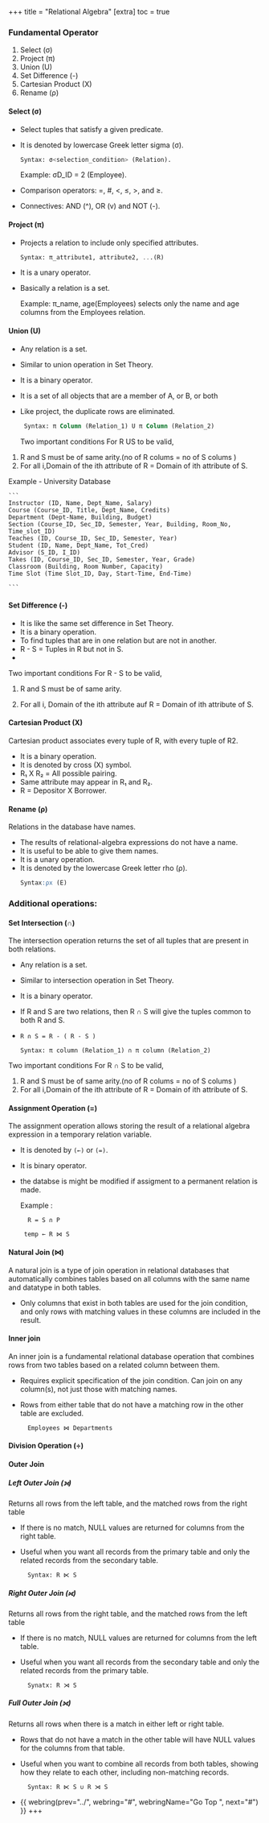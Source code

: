 +++
title = "Relational Algebra"
[extra]
  toc = true


### Fundamental Operator
1. Select (σ)
2. Project (π)
3. Union (U)
4. Set Difference (-)
5. Cartesian Product (X)
6. Rename (ρ)
#### Select (σ)
- Select tuples that satisfy a given predicate.
- It is denoted by lowercase Greek letter sigma (σ).
    ```sql
    Syntax: σ<selection_condition> (Relation).
    ```    

    Example: σD_ID = 2 (Employee).
- Comparison operators: =, #, <, ≤, >, and ≥.
- Connectives: AND (^), OR (v) and NOT (-).
#### Project (π) 
- Projects a relation to include only specified attributes.
    ```sql
    Syntax: π_attribute1, attribute2, ...(R)
    ```
- It is a unary operator.
- Basically a relation is a set.
   
   Example: π_name, age(Employees) selects only the name and age columns from the Employees relation.
#### Union (U)
-  Any relation is a set.
- Similar to union operation in Set Theory.
- It is a binary operator.
- It is a set of all objects that are a member of A, or B, or both
- Like project, the duplicate rows are eliminated.
   
   ```sql
    Syntax: π Column (Relation_1) U π Column (Relation_2)
    ```
  Two important conditions For R US to be valid,

 1. R and S must be of same arity.(no of R colums = no of S colums )
 2. For all i,Domain of the ith attribute of R = Domain of ith attribute of S.

   Example - University Database

    ```
    Instructor (ID, Name, Dept_Name, Salary)
    Course (Course_ID, Title, Dept_Name, Credits)
    Department (Dept-Name, Building, Budget)
    Section (Course_ID, Sec_ID, Semester, Year, Building, Room_No, Time_slot_ID)
    Teaches (ID, Course_ID, Sec_ID, Semester, Year)
    Student (ID, Name, Dept_Name, Tot_Cred)
    Advisor (S_ID, I_ID)
    Takes (ID, Course_ID, Sec_ID, Semester, Year, Grade)
    Classroom (Building, Room Number, Capacity)
    Time Slot (Time Slot_ID, Day, Start-Time, End-Time)
 
    ```
#### Set Difference (-) 
- It is like the same set difference in Set Theory.
- It is a binary operation.
- To find tuples that are in one relation but are not in another.
- R - S = Tuples in R but not in S.
-
Two important conditions For R - S to be valid,

1. R and S must be of same arity.

2. For all i,
Domain of the ith attribute auf R = Domain of ith attribute of S.


#### Cartesian Product (X)
Cartesian product associates every tuple of R, with every tuple
of R2.
- It is a binary operation.
- It is denoted by cross (X) symbol.
- R₁ X R₂ = All possible pairing.
- Same attribute may appear in R₁ and R₂.
- R = Depositor X Borrower.

#### Rename (ρ)
Relations in the database have names.
- The results of relational-algebra expressions do not have a name.
- It is useful to be able to give them names.
- It is a unary operation.
- It is denoted by the lowercase Greek letter rho (ρ).
    ```sql
    Syntax:ρx (E)
    ```
### Additional operations:
#### Set Intersection (∩)
The intersection operation returns the set of all tuples that are present in both relations.
- Any relation is a set.
- Similar to intersection operation in Set Theory.
- It is a binary operator.
- If R and S are two relations, then R ∩ S will give the tuples common to both R and S.
- `R ∩ S = R - ( R - S )`
    
    ```
    Syntax: π column (Relation_1) ∩ π column (Relation_2)
    ```
 Two important conditions For R ∩ S to be valid,

 1. R and S must be of same arity.(no of R colums = no of S colums )
 2. For all i,Domain of the ith attribute of R = Domain of ith attribute of S.


#### Assignment Operation (=)
The assignment operation allows storing the result of a relational algebra expression in a temporary relation variable.

- It is denoted by `(←)` or `(=)`.
- It is binary operator.
- the databse is might be modified if assigment to a permanent relation is made.

    Example : 
    
        R = S ∩ P

       temp ← R ⋈ S

#### Natural Join (⋈)
A natural join is a type of join operation in relational databases that automatically combines tables based on all columns with the same name and datatype in both tables.

- Only columns that exist in both tables are used for the join condition, and only rows with matching values in these columns are included in the result.
#### Inner join 
An inner join is a fundamental relational database operation that combines rows from two tables based on a related column between them.

- Requires explicit specification of the join condition. Can join on any column(s), not just those with matching names.
- Rows from either table that do not have a matching row in the other table are excluded.

        Employees ⋈ Departments


#### Division Operation (÷)
#### Outer Join
##### Left Outer Join (⟕)
Returns all rows from the left table, and the matched rows from the right table
- If there is no match, NULL values are returned for columns from the right table.
- Useful when you want all records from the primary table and only the related records from the secondary table.

        Syntax: R ⋉ S

##### Right Outer Join (⟖)
Returns all rows from the right table, and the matched rows from the left table
- If there is no match, NULL values are returned for columns from the left table.
- Useful when you want all records from the secondary table and only the related records from the primary table.

        Synatx: R ⋊ S

##### Full Outer Join (⟗)
Returns all rows when there is a match in either left or right table.
- Rows that do not have a match in the other table will have NULL values for the columns from that table.
- Useful when you want to combine all records from both tables, showing how they relate to each other, including non-matching records.



        Syntax: R ⋉ S ∪ R ⋊ S



- {{ webring(prev="../", webring="#", webringName="Go Top ", next="#") }}
+++
